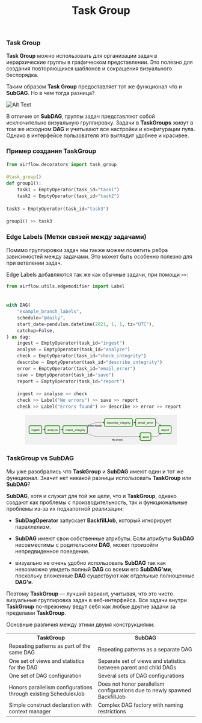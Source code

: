 <h1 align="center">Task Group</h1>

<br>

### Task Group

**Task Group** можно использовать для организации задач в иерархические группы в графическом представлении. Это полезно для создания повторяющихся шаблонов и сокращения визуального беспорядка.

Таким образом **Task Group** предоставляет тот же функционал что и **SubGAG**. Но в чем тогда разница?


![Alt Text](https://airflow.apache.org/docs/apache-airflow/stable/_images/task_group.gif)

В отличие от **SubDAG**, группы задач представляют собой исключительно визуальную группировку. Задачи в **TaskGroups** живут в том же исходном **DAG** и учитывают все настройки и конфигурации пула. Однако в интерфейсе пользователя это выглядит удобнее и красивее.



### Пример создания TaskGroup

```python
from airflow.decorators import task_group

@task_group()
def group1():
    task1 = EmptyOperator(task_id="task1")
    task2 = EmptyOperator(task_id="task2")

task3 = EmptyOperator(task_id="task3")

group1() >> task3
```

### Edge Labels (Метки связей между задачами)
Помимо группировки задач мы также можем пометить ребра зависимостей между задачами.
Это может быть особенно полезно для при ветвлении задач.

Edge Labels добавляются так же как обычные задачи, при помощи `>>`:
```python
from airflow.utils.edgemodifier import Label


with DAG(
    "example_branch_labels",
    schedule="@daily",
    start_date=pendulum.datetime(2021, 1, 1, tz="UTC"),
    catchup=False,
) as dag:
    ingest = EmptyOperator(task_id="ingest")
    analyse = EmptyOperator(task_id="analyze")
    check = EmptyOperator(task_id="check_integrity")
    describe = EmptyOperator(task_id="describe_integrity")
    error = EmptyOperator(task_id="email_error")
    save = EmptyOperator(task_id="save")
    report = EmptyOperator(task_id="report")

    ingest >> analyse >> check
    check >> Label("No errors") >> save >> report
    check >> Label("Errors found") >> describe >> error >> report
```

<p align="center">
<img src="img_5.png" width="80%"><br></p>


### TaskGroup vs SubDAG
Мы уже разобрались что **TaskGroup** и **SubDAG** имеют один и тот же функционал. Значит нет никакой разницы использовать **TaskGroup** или **SubDAG**?

**SubDAG**, хотя и служат для той же цели, что и **TaskGroup**, однако создают как проблемы с производительность, так и функциональные проблемы из-за их подкапотной реализации:

- **SubDagOperator** запускает **BackfillJob**, который игнорирует параллелизм.


- **SubDAG** имеют свои собственные атрибуты. Если атрибуты **SubDAG** несовместимы с родительским **DAG**, может произойти непредвиденное поведение.


- визуально не очень удобно использовать **SubDAG** так как невозможно увидеть полный **DAG** со всеми его **SubDAG'ми**, поскольку вложенные **DAG** существуют как отдельные полноценные **DAG'и**.

Поэтому **TaskGroup** — лучший вариант, учитывая, что это чисто визуальные группировка задач в веб-интерфейса. Все задачи внутри **TaskGroup** по-прежнему ведут себя как любые другие задачи за пределами **TaskGroup**.

Основные различия между этими двумя конструкциями:

<table>
  <tr>
    <th>TaskGroup</th>
    <th>SubDAG</th>
  </tr>
  <tr>
    <td>Repeating patterns as part of the same DAG</td>
    <td>Repeating patterns as a separate DAG</td>
  </tr>
  <tr>
    <td>One set of views and statistics for the DAG</td>
    <td>Separate set of views and statistics between parent and child DAGs</td>
  </tr>
    <tr>
    <td>One set of DAG configuration</td>
    <td>Several sets of DAG configurations</td>
  </tr>

<tr>
    <td>Honors parallelism configurations through existing SchedulerJob</td>
    <td>Does not honor parallelism configurations due to newly spawned BackfillJob</td>
  </tr>
    <tr>
    <td>Simple construct declaration with context manager</td>
    <td>Complex DAG factory with naming restrictions</td>
  </tr>
</table>
